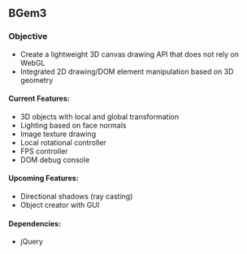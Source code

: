 ## BGem3
### Objective
+ Create a lightweight 3D canvas drawing API that does not rely on WebGL
+ Integrated 2D drawing/DOM element manipulation based on 3D geometry

#### Current Features:
+ 3D objects with local and global transformation
+ Lighting based on face normals
+ Image texture drawing
+ Local rotational controller
+ FPS controller
+ DOM debug console

#### Upcoming Features:
+ Directional shadows (ray casting)
+ Object creator with GUI

#### Dependencies:
+ jQuery